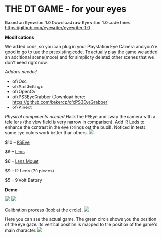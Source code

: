 THE DT GAME - for your eyes
==============

Based on Eyewriter 1.0
Download raw Eyewriter 1.0 code here: https://github.com/eyewriter/eyewriter-1.0

**Modifications**

We added code, so you can plug in your Playstation Eye Camera and you're good to go to use the preexisting code.
To actually play the game we added an additional scene(mode) and for simplicity deleted other scenes that we don't need right now.

*Addons needed*
- ofxOsc
- ofxXmlSettings
- ofxOpenCv
- ofxPS3EyeGrabber (Download here: https://github.com/bakercp/ofxPS3EyeGrabber)
- ofxKinect

*Physical components needed*
Hack the PSEye and swap the camera with a tele lens (the view field is very narrow in comparison). Add IR Leds to enhance the contrast in the eye (brings out the pupil). Noticed in tests, some eye colors work better than others.
![](https://github.com/228miles/dtgame-with-eyes/blob/master/documentation/pseye.jpg)

$10 – [PSEye](http://www.amazon.com/gp/product/B000VTQ3LU/ref=oh_aui_detailpage_o07_s00?ie=UTF8&psc=1)

$9 – [Lens](http://www.amazon.com/gp/product/B00N3ZPTE6/ref=oh_aui_detailpage_o06_s00?ie=UTF8&psc=1)

$6 – [Lens Mount](http://www.ebay.com/itm/111500226186?_trksid=p2060778.m2749.l2649&ssPageName=STRK%3AMEBIDX%3AIT)

$9 – IR Leds (20 pieces)

$5 – 9 Volt Battery
 
**Demo**

![](https://github.com/228miles/dtgame-with-eyes/blob/master/documentation/eyetracking2.jpg)
![](https://github.com/228miles/dtgame-with-eyes/blob/master/documentation/eyetracking1.png)

Calibration process (look at the circle).
![](https://github.com/228miles/dtgame-with-eyes/blob/master/documentation/eyetracking_calibration.jpg)

Here you can see the actual game. The green circle shows you the position of the eye gaze. Its vertical position is mapped to the position of the game's main character.
![](https://github.com/228miles/dtgame-with-eyes/blob/master/documentation/game.png)
